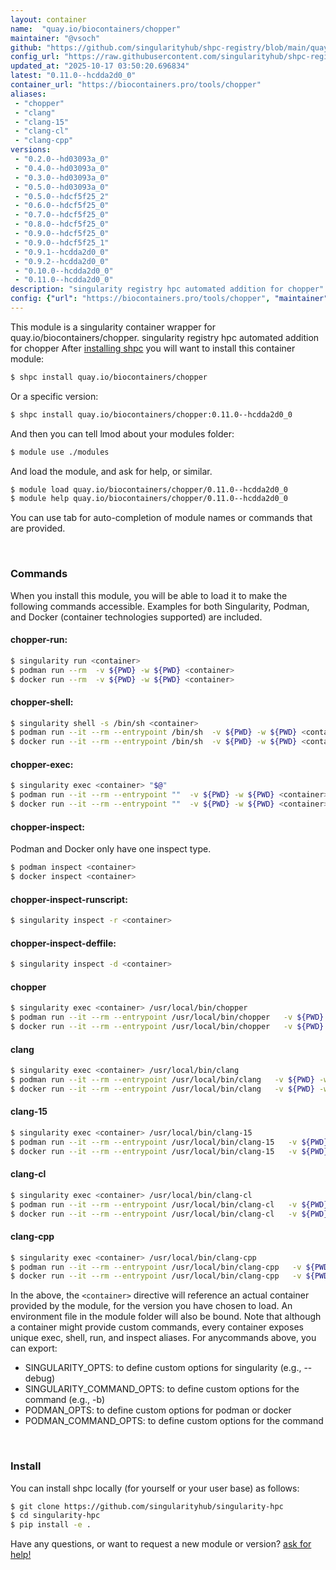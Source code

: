 ```yaml
---
layout: container
name:  "quay.io/biocontainers/chopper"
maintainer: "@vsoch"
github: "https://github.com/singularityhub/shpc-registry/blob/main/quay.io/biocontainers/chopper/container.yaml"
config_url: "https://raw.githubusercontent.com/singularityhub/shpc-registry/main/quay.io/biocontainers/chopper/container.yaml"
updated_at: "2025-10-17 03:50:20.696834"
latest: "0.11.0--hcdda2d0_0"
container_url: "https://biocontainers.pro/tools/chopper"
aliases:
 - "chopper"
 - "clang"
 - "clang-15"
 - "clang-cl"
 - "clang-cpp"
versions:
 - "0.2.0--hd03093a_0"
 - "0.4.0--hd03093a_0"
 - "0.3.0--hd03093a_0"
 - "0.5.0--hd03093a_0"
 - "0.5.0--hdcf5f25_2"
 - "0.6.0--hdcf5f25_0"
 - "0.7.0--hdcf5f25_0"
 - "0.8.0--hdcf5f25_0"
 - "0.9.0--hdcf5f25_0"
 - "0.9.0--hdcf5f25_1"
 - "0.9.1--hcdda2d0_0"
 - "0.9.2--hcdda2d0_0"
 - "0.10.0--hcdda2d0_0"
 - "0.11.0--hcdda2d0_0"
description: "singularity registry hpc automated addition for chopper"
config: {"url": "https://biocontainers.pro/tools/chopper", "maintainer": "@vsoch", "description": "singularity registry hpc automated addition for chopper", "latest": {"0.11.0--hcdda2d0_0": "sha256:88b832374f8829f3516f372ac8e3a28b4d11c86a88c1bcf6bb1d0e5851849849"}, "tags": {"0.2.0--hd03093a_0": "sha256:e790dd0088097b57ec66516905d5113b1a480181ef8359f5df359960d2d7512d", "0.4.0--hd03093a_0": "sha256:1ac2d6e9e1f8f6c20d2efc1722c0e5d4b09be26f2695163c5309f32299d09bc4", "0.3.0--hd03093a_0": "sha256:cf1048188833da4dbea16f3d5fd940663c3baa2b547e2b28964652e6bc9a1f86", "0.5.0--hd03093a_0": "sha256:489538b2e6e5beec594a18b70359b391e474b9b84187f0382223ecad88b6291a", "0.5.0--hdcf5f25_2": "sha256:7d493038ffb4b76fee014565d4b6fc08a1c845b7ee7e03639e63a7deb6f4515b", "0.6.0--hdcf5f25_0": "sha256:bb6e943b431ed52c4b66985778c353366c5d3d183b267468d29ea4ee930e126a", "0.7.0--hdcf5f25_0": "sha256:14f355b2d4d20905a1b662eac818d321740fa89d7eb8f65ff44851a88f0ec00e", "0.8.0--hdcf5f25_0": "sha256:54a554a05bf6ea38d375c1dc6011f20a4c5f8043231fd0c4ead16e4440f293cf", "0.9.0--hdcf5f25_0": "sha256:1198e3a1e11fbbf9365781d902e2a94c2319ff863dd9fc512854beb96476d9ae", "0.9.0--hdcf5f25_1": "sha256:951db53fd4df576ce240e7779650806ee90c6a1c9b1af0acdfa3016eaa5afe52", "0.9.1--hcdda2d0_0": "sha256:c9b4d6efdc917a71db77bcb822500b56a70090c084812a42857bcafb5d825e4a", "0.9.2--hcdda2d0_0": "sha256:4b7aa2f7126eae3cd42a0965f8854c353033398780c710c378c2c5a789e719a3", "0.10.0--hcdda2d0_0": "sha256:1b02ff62b3f2034d2249c5457da2aebe01243f3e7742e17a042ef8ca27578921", "0.11.0--hcdda2d0_0": "sha256:88b832374f8829f3516f372ac8e3a28b4d11c86a88c1bcf6bb1d0e5851849849"}, "docker": "quay.io/biocontainers/chopper", "aliases": {"chopper": "/usr/local/bin/chopper", "clang": "/usr/local/bin/clang", "clang-15": "/usr/local/bin/clang-15", "clang-cl": "/usr/local/bin/clang-cl", "clang-cpp": "/usr/local/bin/clang-cpp"}}
---
```


This module is a singularity container wrapper for quay.io/biocontainers/chopper.
singularity registry hpc automated addition for chopper
After [installing shpc](#install) you will want to install this container module:


```bash
$ shpc install quay.io/biocontainers/chopper
```

Or a specific version:

```bash
$ shpc install quay.io/biocontainers/chopper:0.11.0--hcdda2d0_0
```

And then you can tell lmod about your modules folder:

```bash
$ module use ./modules
```

And load the module, and ask for help, or similar.

```bash
$ module load quay.io/biocontainers/chopper/0.11.0--hcdda2d0_0
$ module help quay.io/biocontainers/chopper/0.11.0--hcdda2d0_0
```

You can use tab for auto-completion of module names or commands that are provided.

<br>

### Commands

When you install this module, you will be able to load it to make the following commands accessible.
Examples for both Singularity, Podman, and Docker (container technologies supported) are included.

#### chopper-run:

```bash
$ singularity run <container>
$ podman run --rm  -v ${PWD} -w ${PWD} <container>
$ docker run --rm  -v ${PWD} -w ${PWD} <container>
```

#### chopper-shell:

```bash
$ singularity shell -s /bin/sh <container>
$ podman run --it --rm --entrypoint /bin/sh  -v ${PWD} -w ${PWD} <container>
$ docker run --it --rm --entrypoint /bin/sh  -v ${PWD} -w ${PWD} <container>
```

#### chopper-exec:

```bash
$ singularity exec <container> "$@"
$ podman run --it --rm --entrypoint ""  -v ${PWD} -w ${PWD} <container> "$@"
$ docker run --it --rm --entrypoint ""  -v ${PWD} -w ${PWD} <container> "$@"
```

#### chopper-inspect:

Podman and Docker only have one inspect type.

```bash
$ podman inspect <container>
$ docker inspect <container>
```

#### chopper-inspect-runscript:

```bash
$ singularity inspect -r <container>
```

#### chopper-inspect-deffile:

```bash
$ singularity inspect -d <container>
```


#### chopper

```bash
$ singularity exec <container> /usr/local/bin/chopper
$ podman run --it --rm --entrypoint /usr/local/bin/chopper   -v ${PWD} -w ${PWD} <container> -c " $@"
$ docker run --it --rm --entrypoint /usr/local/bin/chopper   -v ${PWD} -w ${PWD} <container> -c " $@"
```


#### clang

```bash
$ singularity exec <container> /usr/local/bin/clang
$ podman run --it --rm --entrypoint /usr/local/bin/clang   -v ${PWD} -w ${PWD} <container> -c " $@"
$ docker run --it --rm --entrypoint /usr/local/bin/clang   -v ${PWD} -w ${PWD} <container> -c " $@"
```


#### clang-15

```bash
$ singularity exec <container> /usr/local/bin/clang-15
$ podman run --it --rm --entrypoint /usr/local/bin/clang-15   -v ${PWD} -w ${PWD} <container> -c " $@"
$ docker run --it --rm --entrypoint /usr/local/bin/clang-15   -v ${PWD} -w ${PWD} <container> -c " $@"
```


#### clang-cl

```bash
$ singularity exec <container> /usr/local/bin/clang-cl
$ podman run --it --rm --entrypoint /usr/local/bin/clang-cl   -v ${PWD} -w ${PWD} <container> -c " $@"
$ docker run --it --rm --entrypoint /usr/local/bin/clang-cl   -v ${PWD} -w ${PWD} <container> -c " $@"
```


#### clang-cpp

```bash
$ singularity exec <container> /usr/local/bin/clang-cpp
$ podman run --it --rm --entrypoint /usr/local/bin/clang-cpp   -v ${PWD} -w ${PWD} <container> -c " $@"
$ docker run --it --rm --entrypoint /usr/local/bin/clang-cpp   -v ${PWD} -w ${PWD} <container> -c " $@"
```



In the above, the `<container>` directive will reference an actual container provided
by the module, for the version you have chosen to load. An environment file in the
module folder will also be bound. Note that although a container
might provide custom commands, every container exposes unique exec, shell, run, and
inspect aliases. For anycommands above, you can export:

 - SINGULARITY_OPTS: to define custom options for singularity (e.g., --debug)
 - SINGULARITY_COMMAND_OPTS: to define custom options for the command (e.g., -b)
 - PODMAN_OPTS: to define custom options for podman or docker
 - PODMAN_COMMAND_OPTS: to define custom options for the command

<br>

### Install

You can install shpc locally (for yourself or your user base) as follows:

```bash
$ git clone https://github.com/singularityhub/singularity-hpc
$ cd singularity-hpc
$ pip install -e .
```

Have any questions, or want to request a new module or version? [ask for help!](https://github.com/singularityhub/singularity-hpc/issues)